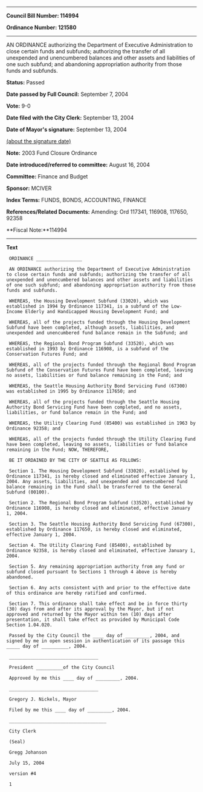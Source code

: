 

********

**Council Bill Number: 114994**
   
**Ordinance Number: 121580**
********

 AN ORDINANCE authorizing the Department of Executive Administration to close certain funds and subfunds; authorizing the transfer of all unexpended and unencumbered balances and other assets and liabilities of one such subfund; and abandoning appropriation authority from those funds and subfunds.

**Status:** Passed
   
**Date passed by Full Council:** September 7, 2004
   
**Vote:** 9-0
   
**Date filed with the City Clerk:** September 13, 2004
   
**Date of Mayor's signature:** September 13, 2004
   
[(about the signature date)](/~public/approvaldate.htm)
   
   
**Note:** 2003 Fund Closure Ordinance

   
**Date introduced/referred to committee:** August 16, 2004
   
**Committee:** Finance and Budget
   
**Sponsor:** MCIVER
   
   
**Index Terms:** FUNDS, BONDS, ACCOUNTING, FINANCE

**References/Related Documents:** Amending: Ord 117341, 116908, 117650, 92358

**Fiscal Note:**114994

********

**Text**
   
```
 ORDINANCE _________________

 AN ORDINANCE authorizing the Department of Executive Administration to close certain funds and subfunds; authorizing the transfer of all unexpended and unencumbered balances and other assets and liabilities of one such subfund; and abandoning appropriation authority from those funds and subfunds.

 WHEREAS, the Housing Development Subfund (33020), which was established in 1994 by Ordinance 117341, is a subfund of the Low- Income Elderly and Handicapped Housing Development Fund; and

 WHEREAS, all of the projects funded through the Housing Development Subfund have been completed, although assets, liabilities, and unexpended and unencumbered fund balance remain in the Subfund; and

 WHEREAS, the Regional Bond Program Subfund (33520), which was established in 1993 by Ordinance 116908, is a subfund of the Conservation Futures Fund; and

 WHEREAS, all of the projects funded through the Regional Bond Program Subfund of the Conservation Futures Fund have been completed, leaving no assets, liabilities or fund balance remaining in the Fund; and

 WHEREAS, the Seattle Housing Authority Bond Servicing Fund (67300) was established in 1995 by Ordinance 117650; and

 WHEREAS, all of the projects funded through the Seattle Housing Authority Bond Servicing Fund have been completed, and no assets, liabilities, or fund balance remain in the Fund; and

 WHEREAS, the Utility Clearing Fund (85400) was established in 1963 by Ordinance 92358; and

 WHEREAS, all of the projects funded through the Utility Clearing Fund have been completed, leaving no assets, liabilities or fund balance remaining in the Fund; NOW, THEREFORE,

 BE IT ORDAINED BY THE CITY OF SEATTLE AS FOLLOWS:

 Section 1. The Housing Development Subfund (33020), established by Ordinance 117341, is hereby closed and eliminated effective January 1, 2004. Any assets, liabilities, and unexpended and unencumbered fund balance remaining in the Fund shall be transferred to the General Subfund (00100).

 Section 2. The Regional Bond Program Subfund (33520), established by Ordinance 116908, is hereby closed and eliminated, effective January 1, 2004.

 Section 3. The Seattle Housing Authority Bond Servicing Fund (67300), established by Ordinance 117650, is hereby closed and eliminated, effective January 1, 2004.

 Section 4. The Utility Clearing Fund (85400), established by Ordinance 92358, is hereby closed and eliminated, effective January 1, 2004.

 Section 5. Any remaining appropriation authority from any fund or subfund closed pursuant to Sections 1 through 4 above is hereby abandoned.

 Section 6. Any acts consistent with and prior to the effective date of this ordinance are hereby ratified and confirmed.

 Section 7. This ordinance shall take effect and be in force thirty (30) days from and after its approval by the Mayor, but if not approved and returned by the Mayor within ten (10) days after presentation, it shall take effect as provided by Municipal Code Section 1.04.020.

 Passed by the City Council the ____ day of _________, 2004, and signed by me in open session in authentication of its passage this _____ day of __________, 2004.

 _________________________________

 President __________of the City Council

 Approved by me this ____ day of _________, 2004.

 _________________________________

 Gregory J. Nickels, Mayor

 Filed by me this ____ day of _________, 2004.

 ____________________________________

 City Clerk

 (Seal)

 Gregg Johanson

 July 15, 2004

 version #4

 1

```
